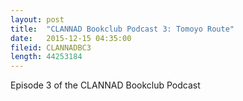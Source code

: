 ```yaml
---
layout: post
title:  "CLANNAD Bookclub Podcast 3: Tomoyo Route"
date:   2015-12-15 04:35:00
fileid: CLANNADBC3
length: 44253184  
---
```


Episode 3 of the CLANNAD Bookclub Podcast
